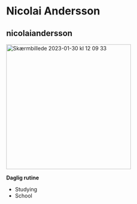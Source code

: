 # Nicolai Andersson 
## nicolaiandersson
<img width="333" alt="Skærmbillede 2023-01-30 kl  12 09 33" src="https://user-images.githubusercontent.com/113049347/215461310-7833ff2b-385c-4d67-aaaf-bf5a5e6bfb6e.png">

**Daglig rutine**
* Studying
* School
